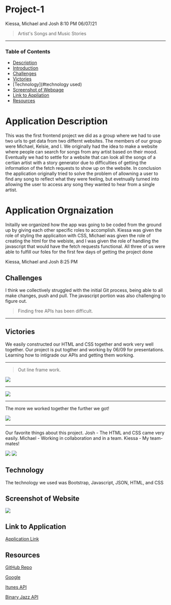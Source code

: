 # Project-1

Kiessa, Michael and Josh 8:10 PM 06/07/21
> Artist's Songs and Music Stories
---
### Table of Contents
- [Description](#description)
- [Introduction](#introduction)
- [Challenges](#challenges)
- [Victories](#victories)
- [Technology](#technology used)
- [Screenshot of Webpage](#screenshot)
- [Link to Appliation](#link)
- [Resources](#resources)

# Application Description
This was the first frontend project we did as a group where we had to use two urls to get data from two differnt websites. The members of our group were Michael, Kelsie, and I. We originally had the idea to make a website where people can search for songs from any artist based on their mood. Eventually we had to settle for a website that can look all the songs of a certian artist with a story generator due to difficulties of getting the information of the fetch requests to show up on the website. In conclusion the application originally tried to solve the problem of allowning a user to find any song to reflect what they were feeling, but evetnually turned into allowing the user to access any song they wanted to hear from a single artist. 

# Application Orgnaization
Initailly we organized how the app was going to be coded from the ground up by giving each other specific roles to accomplish. Kiessa was given the role of styling the applicaiton with CSS, Michael was given the role of creating the html for the webiste, and I was given the role of handling the javascript that would have the fetch requests functional. All three of us were able to fulfill our foles for the first few days of getting the project done

Kiessa, Michael and Josh 8:25 PM
## Challenges
I think we collectively struggled with the initial Git process, being able to all make changes, push and pull. The javascript portion was also challenging to figure out. 
> Finding free APIs has been difficult.

---
## Victories
We easily constructed our HTML and CSS together and work very well together.
Our project is put togther and working by 06/09 for presentations.
Learning how to intigrade our APIs and getting them working.

---
> Out line frame work.

<img src="./images/Joshdraft.jpg">

---

<img src="./images/HTML.png"/>

---
The more we worked together the further we got!

<img src="./images/app.png">

---

Our favorite things about this project.
Josh - The HTML and CSS came very easily.
Michael - Working in collaboration and in a team.
Kiessa - My team-mates!

<img src="./images/groupshot.png"/>
<img src="./images/fullapp.png">

## Technology
The technology we used was Bootstrap, Javascript, JSON, HTML, and CSS

## Screenshot of Website

<img src="./images/finished.png.jpg">

## Link to Application

<a href="https://mikeysoar.github.io/project-1">Application Link</a>

## Resources 

<a href="https://mikeysoar.github.io/project-1/">GitHub Repo</a>

<a href="https://www.google.com/">Google</a>

<a href="https://affiliate.itunes.apple.com/resources/documentation/itunes-store-web-service-search-api/">Itunes API</a>

<a href="https://binaryjazz.us/wp-json/genrenator/v1/story/">Binary Jazz API</a>

